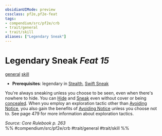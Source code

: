 ```yaml
---
obsidianUIMode: preview
cssclass: pf2e,pf2e-feat
tags:
- compendium/src/pf2e/crb
- trait/general
- trait/skill
aliases: ["Legendary Sneak"]
---
```

# Legendary Sneak  *Feat 15*  
[general](/rules/traits/general.md)  [skill](/rules/traits/skill.md)  

- **Prerequisites**: legendary in [Stealth](/compendium/skills.md#Stealth), [Swift Sneak](/compendium/feats/swift-sneak.md)

You're always sneaking unless you choose to be seen, even when there's nowhere to hide. You can [Hide](/rules/actions/hide.md) and [Sneak](/rules/actions/sneak.md) even without cover or being [concealed](/rules/conditions.md#Concealed). When you employ an exploration tactic other than [Avoiding Notice](/rules/actions/avoid-notice.md), you also gain the benefits of [Avoiding Notice](/rules/actions/avoid-notice.md) unless you choose not to. See page 479 for more information about exploration tactics.

*Source: Core Rulebook p. 263*  
%% #compendium/src/pf2e/crb #trait/general #trait/skill %%